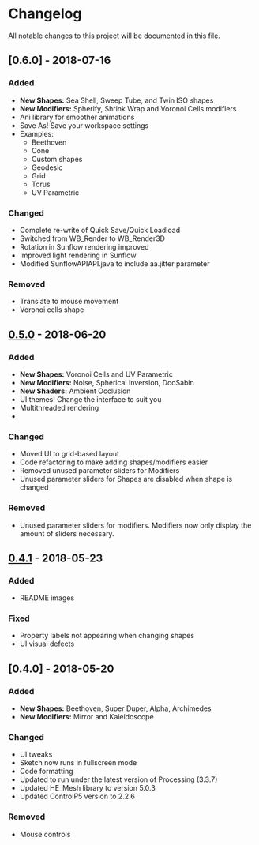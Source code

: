 # Changelog
All notable changes to this project will be documented in this file.

## [0.6.0] - 2018-07-16
### Added
- __New Shapes:__ Sea Shell, Sweep Tube, and Twin ISO shapes
- __New Modifiers:__ Spherify, Shrink Wrap and Voronoi Cells modifiers
- Ani library for smoother animations
- Save As! Save your workspace settings
- Examples:
  - Beethoven
  - Cone
  - Custom shapes
  - Geodesic
  - Grid
  - Torus
  - UV Parametric

### Changed
- Complete re-write of Quick Save/Quick Loadload
- Switched from WB_Render to WB_Render3D
- Rotation in Sunflow rendering improved
- Improved light rendering in Sunflow
- Modified SunflowAPIAPI.java to include aa.jitter parameter

### Removed
- Translate to mouse movement
- Voronoi cells shape

## [0.5.0] - 2018-06-20
### Added
- __New Shapes:__ Voronoi Cells and UV Parametric
- __New Modifiers:__ Noise, Spherical Inversion, DooSabin
- __New Shaders:__ Ambient Occlusion
- UI themes! Change the interface to suit you
- Multithreaded rendering
-
### Changed
- Moved UI to grid-based layout
- Code refactoring to make adding shapes/modifiers easier
- Removed unused parameter sliders for Modifiers
- Unused parameter sliders for Shapes are disabled when shape is changed

### Removed
- Unused parameter sliders for modifiers. Modifiers now only display the amount of sliders necessary.


## [0.4.1] - 2018-05-23
### Added
- README images

### Fixed
- Property labels not appearing when changing shapes
- UI visual defects


## [0.4.0] - 2018-05-20
### Added
- __New Shapes:__ Beethoven, Super Duper, Alpha, Archimedes
- __New Modifiers:__ Mirror and Kaleidoscope

### Changed
- UI tweaks
- Sketch now runs in fullscreen mode
- Code formatting
- Updated to run under the latest version of Processing (3.3.7)
- Updated HE_Mesh library to version 5.0.3
- Updated ControlP5 version to 2.2.6

### Removed
- Mouse controls

[Unreleased]: https://github.com/struct78/hemeshgui/compare/v0.5...develop
[0.5.0]: https://github.com/struct78/hemeshgui/compare/v0.4.1...v0.5
[0.4.1]: https://github.com/struct78/hemeshgui/compare/v0.4...v0.4.1
